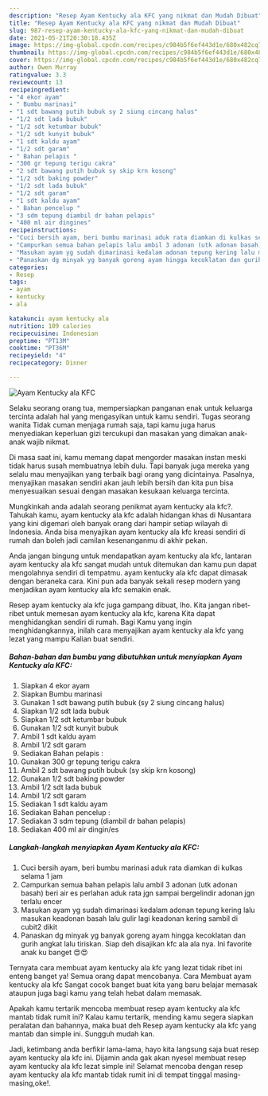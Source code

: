 ```yaml
---
description: "Resep Ayam Kentucky ala KFC yang nikmat dan Mudah Dibuat"
title: "Resep Ayam Kentucky ala KFC yang nikmat dan Mudah Dibuat"
slug: 987-resep-ayam-kentucky-ala-kfc-yang-nikmat-dan-mudah-dibuat
date: 2021-05-21T20:30:18.435Z
image: https://img-global.cpcdn.com/recipes/c984b5f6ef443d1e/680x482cq70/ayam-kentucky-ala-kfc-foto-resep-utama.jpg
thumbnail: https://img-global.cpcdn.com/recipes/c984b5f6ef443d1e/680x482cq70/ayam-kentucky-ala-kfc-foto-resep-utama.jpg
cover: https://img-global.cpcdn.com/recipes/c984b5f6ef443d1e/680x482cq70/ayam-kentucky-ala-kfc-foto-resep-utama.jpg
author: Owen Murray
ratingvalue: 3.3
reviewcount: 13
recipeingredient:
- "4 ekor ayam"
- " Bumbu marinasi"
- "1 sdt bawang putih bubuk sy 2 siung cincang halus"
- "1/2 sdt lada bubuk"
- "1/2 sdt ketumbar bubuk"
- "1/2 sdt kunyit bubuk"
- "1 sdt kaldu ayam"
- "1/2 sdt garam"
- " Bahan pelapis "
- "300 gr tepung terigu cakra"
- "2 sdt bawang putih bubuk sy skip krn kosong"
- "1/2 sdt baking powder"
- "1/2 sdt lada bubuk"
- "1/2 sdt garam"
- "1 sdt kaldu ayam"
- " Bahan pencelup "
- "3 sdm tepung diambil dr bahan pelapis"
- "400 ml air dingines"
recipeinstructions:
- "Cuci bersih ayam, beri bumbu marinasi aduk rata diamkan di kulkas selama 1 jam"
- "Campurkan semua bahan pelapis lalu ambil 3 adonan (utk adonan basah) beri air es perlahan aduk rata jgn sampai bergelindir adonan jgn terlalu encer"
- "Masukan ayam yg sudah dimarinasi kedalam adonan tepung kering lalu masukan keadonan basah lalu gulir lagi keadonan kering sambil di cubit2 dikit"
- "Panaskan dg minyak yg banyak goreng ayam hingga kecoklatan dan gurih angkat lalu tiriskan. Siap deh disajikan kfc ala ala nya. Ini favorite anak ku banget 😍😍"
categories:
- Resep
tags:
- ayam
- kentucky
- ala

katakunci: ayam kentucky ala 
nutrition: 109 calories
recipecuisine: Indonesian
preptime: "PT13M"
cooktime: "PT36M"
recipeyield: "4"
recipecategory: Dinner

---
```



![Ayam Kentucky ala KFC](https://img-global.cpcdn.com/recipes/c984b5f6ef443d1e/680x482cq70/ayam-kentucky-ala-kfc-foto-resep-utama.jpg)

Selaku seorang orang tua, mempersiapkan panganan enak untuk keluarga tercinta adalah hal yang mengasyikan untuk kamu sendiri. Tugas seorang  wanita Tidak cuman menjaga rumah saja, tapi kamu juga harus menyediakan keperluan gizi tercukupi dan masakan yang dimakan anak-anak wajib nikmat.

Di masa  saat ini, kamu memang dapat mengorder masakan instan meski tidak harus susah membuatnya lebih dulu. Tapi banyak juga mereka yang selalu mau menyajikan yang terbaik bagi orang yang dicintainya. Pasalnya, menyajikan masakan sendiri akan jauh lebih bersih dan kita pun bisa menyesuaikan sesuai dengan masakan kesukaan keluarga tercinta. 



Mungkinkah anda adalah seorang penikmat ayam kentucky ala kfc?. Tahukah kamu, ayam kentucky ala kfc adalah hidangan khas di Nusantara yang kini digemari oleh banyak orang dari hampir setiap wilayah di Indonesia. Anda bisa menyajikan ayam kentucky ala kfc kreasi sendiri di rumah dan boleh jadi camilan kesenanganmu di akhir pekan.

Anda jangan bingung untuk mendapatkan ayam kentucky ala kfc, lantaran ayam kentucky ala kfc sangat mudah untuk ditemukan dan kamu pun dapat mengolahnya sendiri di tempatmu. ayam kentucky ala kfc dapat dimasak dengan beraneka cara. Kini pun ada banyak sekali resep modern yang menjadikan ayam kentucky ala kfc semakin enak.

Resep ayam kentucky ala kfc juga gampang dibuat, lho. Kita jangan ribet-ribet untuk memesan ayam kentucky ala kfc, karena Kita dapat menghidangkan sendiri di rumah. Bagi Kamu yang ingin menghidangkannya, inilah cara menyajikan ayam kentucky ala kfc yang lezat yang mampu Kalian buat sendiri.

<!--inarticleads1-->

##### Bahan-bahan dan bumbu yang dibutuhkan untuk menyiapkan Ayam Kentucky ala KFC:

1. Siapkan 4 ekor ayam
1. Siapkan  Bumbu marinasi
1. Gunakan 1 sdt bawang putih bubuk (sy 2 siung cincang halus)
1. Siapkan 1/2 sdt lada bubuk
1. Siapkan 1/2 sdt ketumbar bubuk
1. Gunakan 1/2 sdt kunyit bubuk
1. Ambil 1 sdt kaldu ayam
1. Ambil 1/2 sdt garam
1. Sediakan  Bahan pelapis :
1. Gunakan 300 gr tepung terigu cakra
1. Ambil 2 sdt bawang putih bubuk (sy skip krn kosong)
1. Gunakan 1/2 sdt baking powder
1. Ambil 1/2 sdt lada bubuk
1. Ambil 1/2 sdt garam
1. Sediakan 1 sdt kaldu ayam
1. Sediakan  Bahan pencelup :
1. Sediakan 3 sdm tepung (diambil dr bahan pelapis)
1. Sediakan 400 ml air dingin/es




<!--inarticleads2-->

##### Langkah-langkah menyiapkan Ayam Kentucky ala KFC:

1. Cuci bersih ayam, beri bumbu marinasi aduk rata diamkan di kulkas selama 1 jam
1. Campurkan semua bahan pelapis lalu ambil 3 adonan (utk adonan basah) beri air es perlahan aduk rata jgn sampai bergelindir adonan jgn terlalu encer
1. Masukan ayam yg sudah dimarinasi kedalam adonan tepung kering lalu masukan keadonan basah lalu gulir lagi keadonan kering sambil di cubit2 dikit
1. Panaskan dg minyak yg banyak goreng ayam hingga kecoklatan dan gurih angkat lalu tiriskan. Siap deh disajikan kfc ala ala nya. Ini favorite anak ku banget 😍😍




Ternyata cara membuat ayam kentucky ala kfc yang lezat tidak ribet ini enteng banget ya! Semua orang dapat mencobanya. Cara Membuat ayam kentucky ala kfc Sangat cocok banget buat kita yang baru belajar memasak ataupun juga bagi kamu yang telah hebat dalam memasak.

Apakah kamu tertarik mencoba membuat resep ayam kentucky ala kfc mantab tidak rumit ini? Kalau kamu tertarik, mending kamu segera siapkan peralatan dan bahannya, maka buat deh Resep ayam kentucky ala kfc yang mantab dan simple ini. Sungguh mudah kan. 

Jadi, ketimbang anda berfikir lama-lama, hayo kita langsung saja buat resep ayam kentucky ala kfc ini. Dijamin anda gak akan nyesel membuat resep ayam kentucky ala kfc lezat simple ini! Selamat mencoba dengan resep ayam kentucky ala kfc mantab tidak rumit ini di tempat tinggal masing-masing,oke!.

